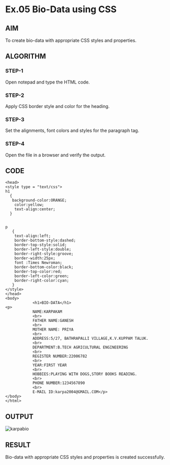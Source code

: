 # Ex.05 Bio-Data using CSS
## AIM
  To create bio-data with appropriate CSS styles and properties.

## ALGORITHM
### STEP-1
  Open notepad and type the HTML code.

### STEP-2
  Apply CSS border style and color for the heading.

### STEP-3
  Set the alignments, font colors and styles for the paragraph tag.

### STEP-4
  Open the file in a browser and verify the output.
  
## CODE
```<html>
<head>
<style type = "text/css">
h1
  {
   background-color:ORANGE;
    color:yellow;
    text-align:center;
  }


p
   {
    text-align:left;
    border-bottom-style:dashed;
    border-top-style:solid; 
    border-left-style:double; 
    border-right-style:groove;
    border-width:25px;
    font :Times Newroman;
    border-bottom-color:black;
    border-top-color:red;
    border-left-color:green; 
    border-right-color:cyan;
   }
</style>
</head>
<body>
            <h1>BIO-DATA</h1>
<p>    
            NAME:KARPAKAM
            <br>
            FATHER NAME:GANESH
            <br>
            MOTHER NAME: PRIYA
            <br>
            ADDRESS:5/27, BATHRAPALLI VILLAGE,K.V.KUPPAM TALUK. 
            <br>
            DEPARTMENT:B.TECH AGRICULTURAL ENGINEERING
            <br>
            REGISTER NUMBER:22006782
            <br>
            YEAR:FIRST YEAR
            <br>
            HOBBIES:PLAYING WITH DOGS,STORY BOOKS READING.
            <br>
            PHONE NUMBER:1234567890
            <br>
            E-MAIL ID:karpa2004@GMAIL.COM</p>
</body>
</html>
```


## OUTPUT
![karpabio](https://github.com/22006782/Ex05_Web-Design/assets/128878369/852d7b27-723a-45f3-9822-79d1c9724e5b)



## RESULT
  Bio-data with appropriate CSS styles and properties is created successfully.
